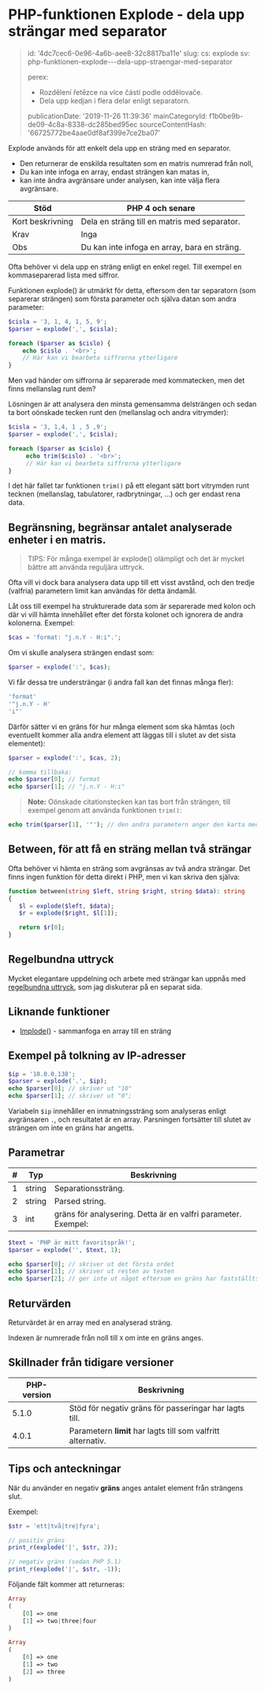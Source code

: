 PHP-funktionen Explode - dela upp strängar med separator
========================================================

> id: '4dc7cec6-0e96-4a6b-aee8-32c8817ba11e'
> slug:
> 	cs: explode
> 	sv: php-funktionen-explode---dela-upp-straengar-med-separator
> 
> perex:
> 	- Rozdělení řetězce na více částí podle oddělovače.
> 	- Dela upp kedjan i flera delar enligt separatorn.
> 
> publicationDate: '2019-11-26 11:39:36'
> mainCategoryId: f1b0be9b-de09-4c8a-8338-dc285bed95ec
> sourceContentHash: '66725772be4aae0df8af399e7ce2ba07'

Explode används för att enkelt dela upp en sträng med en separator.

- Den returnerar de enskilda resultaten som en matris numrerad från noll,
- Du kan inte infoga en array, endast strängen kan matas in,
- kan inte ändra avgränsare under analysen, kan inte välja flera avgränsare.

| Stöd | PHP 4 och senare |
|---------------|-----------------|
| Kort beskrivning | Dela en sträng till en matris med separator.
| Krav | Inga
| Obs | Du kan inte infoga en array, bara en sträng.

Ofta behöver vi dela upp en sträng enligt en enkel regel. Till exempel en kommaseparerad lista med siffror.

Funktionen explode() är utmärkt för detta, eftersom den tar separatorn (som separerar strängen) som första parameter och själva datan som andra parameter:

```php
$cisla = '3, 1, 4, 1, 5, 9';
$parser = explode(',', $cisla);

foreach ($parser as $cislo) {
	echo $cislo . '<br>';
	// Här kan vi bearbeta siffrorna ytterligare
}
```

Men vad händer om siffrorna är separerade med kommatecken, men det finns mellanslag runt dem?

Lösningen är att analysera den minsta gemensamma delsträngen och sedan ta bort oönskade tecken runt den (mellanslag och andra vitrymder):

```php
$cisla = '3, 1,4, 1 , 5 ,9';
$parser = explode(',', $cisla);

foreach ($parser as $cislo) {
     echo trim($cislo) . '<br>';
     // Här kan vi bearbeta siffrorna ytterligare
}
```

I det här fallet tar funktionen `trim()` på ett elegant sätt bort vitrymden runt tecknen (mellanslag, tabulatorer, radbrytningar, ...) och ger endast rena data.

Begränsning, begränsar antalet analyserade enheter i en matris.
--------------------------

> TIPS: För många exempel är explode() olämpligt och det är mycket bättre att använda reguljära uttryck.

Ofta vill vi dock bara analysera data upp till ett visst avstånd, och den tredje (valfria) parametern limit kan användas för detta ändamål.

Låt oss till exempel ha strukturerade data som är separerade med kolon och där vi vill hämta innehållet efter det första kolonet och ignorera de andra kolonerna.
Exempel:

```php
$cas = 'format: "j.n.Y - H:i".';
```

Om vi skulle analysera strängen endast som:

```php
$parser = explode(':', $cas);
```

Vi får dessa tre understrängar (i andra fall kan det finnas många fler):

```php
'format'
'"j.n.Y - H'
'i"'
```

Därför sätter vi en gräns för hur många element som ska hämtas (och eventuellt kommer alla andra element att läggas till i slutet av det sista elementet):

```php
$parser = explode(':', $cas, 2);

// komma tillbaka:
echo $parser[0]; // format
echo $parser[1]; // "j.n.Y - H:i"
```

> **Note:** Oönskade citationstecken kan tas bort från strängen, till exempel genom att använda funktionen `trim()`:

```php
echo trim($parser[1], '"'); // den andra parametern anger den karta med tecken som ska tas bort
```

Between, för att få en sträng mellan två strängar
--------------------------

Ofta behöver vi hämta en sträng som avgränsas av två andra strängar. Det finns ingen funktion för detta direkt i PHP, men vi kan skriva den själva:

```php
function between(string $left, string $right, string $data): string
{
   $l = explode($left, $data);
   $r = explode($right, $l[1]);

   return $r[0];
}
```

Regelbundna uttryck
--------------------------

Mycket elegantare uppdelning och arbete med strängar kan uppnås med <a href="/regex">regelbundna uttryck</a>, som jag diskuterar på en separat sida.

Liknande funktioner
--------------------------

- <a href="/funktion-implode">Implode()</a> - sammanfoga en array till en sträng

Exempel på tolkning av IP-adresser
--------------------------

```php
$ip = '10.0.0.138';
$parser = explode('.', $ip);
echo $parser[0]; // skriver ut "10"
echo $parser[1]; // skriver ut "0";
```

Variabeln `$ip` innehåller en inmatningssträng som analyseras enligt avgränsaren `.`, och resultatet är en array. Parsningen fortsätter till slutet av strängen om inte en gräns har angetts.

Parametrar
--------------------------

| # | Typ | Beskrivning
|---|--------|------|
| 1 | string | Separationssträng.
| 2 | string | Parsed string.
| 3 | int | gräns för analysering. Detta är en valfri parameter. Exempel:

```php
$text = 'PHP är mitt favoritspråk!';
$parser = explode('', $text, 1);

echo $parser[0]; // skriver ut det första ordet
echo $parser[1]; // skriver ut resten av texten
echo $parser[2]; // ger inte ut något eftersom en gräns har fastställts!
```

Returvärden
--------------------------

Returvärdet är en array med en analyserad sträng.

Indexen är numrerade från noll till `X` om inte en gräns anges.

Skillnader från tidigare versioner
--------------------------

| PHP-version | Beskrivning |
|-----------|-------|
| 5.1.0 | Stöd för negativ gräns för passeringar har lagts till.
| 4.0.1 | Parametern **limit** har lagts till som valfritt alternativ.

Tips och anteckningar
--------------------------

När du använder en negativ **gräns** anges antalet element från strängens slut.

Exempel:

```php
$str = 'ett|två|tre|fyra';

// positiv gräns
print_r(explode('|', $str, 2));

// negativ gräns (sedan PHP 5.1)
print_r(explode('|', $str, -1));
```

Följande fält kommer att returneras:

```php
Array
(
    [0] => one
    [1] => two|three|four
)

Array
(
    [0] => one
    [1] => two
    [2] => three
)
```
